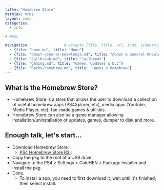 ```yaml
---
title: "Homebrew Store"
mathjax: true
layout: post
categories:
  - info

# Menu

navigation:                # accepts {file, title, url, icon, sidebaricon}
  - {file: "home.md", title: "Home"}
  - {file: "about-general-knowledge.md", title: "About & General Knowledge"}
  - {file: "Jailbreak.md", title: "Jailbreak"}
  - {file: "gaming.md", title: "Games, Updates & DLC"}
  - {file: "hacks-homebrew.md", title: "Hacks & Homebrew"}
---
```


## What is the Homebrew Store?

* Homebrew Store is a store that allows the user to download a collection of useful homebrew apps (PS4Xplorer, etc), media apps (Youtube, Media Player, etc), fan-made games & utilities.
* Homebrew Store can also be a game manager allowing installation/uninstallation of updates, games, dumper to disk and more.


## Enough talk, let's start...

* Download Homebrew Store:
    * <a href="https://pkg-zone.com/Store-R2.pkg"> PS4 Homebrew Store R2 </a>:
* Copy the pkg to the root of a USB drive.
* Navigate to the PS4 > Settings > GoldHEN > Package Installer and install the pkg.
* Done.
   * To install a app, you need to first download it, wait until it's finished, then select install.
